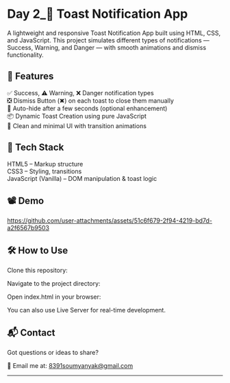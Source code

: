 
<h1>Day 2_🔔 Toast Notification App</h1>

A lightweight and responsive Toast Notification App built using HTML, CSS, and JavaScript. This project simulates different types of notifications — Success, Warning, and Danger — with smooth animations and dismiss functionality.

<h2>🚀 Features</h2>
✅ Success, ⚠️ Warning, ❌ Danger notification types<br>
❎ Dismiss Button (✖) on each toast to close them manually<br>
💨 Auto-hide after a few seconds (optional enhancement)<br>
📦 Dynamic Toast Creation using pure JavaScript<br>
🧼 Clean and minimal UI with transition animations<br>


<h2>🧰 Tech Stack</h2>
HTML5 – Markup structure<br>
CSS3 – Styling, transitions<br>
JavaScript (Vanilla) – DOM manipulation & toast logic

<h2>📽️ Demo</h2>




https://github.com/user-attachments/assets/51c6f679-2f94-4219-bd7d-a2f6567b9503



<h2>🛠️ How to Use</h2>
Clone this repository:

Navigate to the project directory:

Open index.html in your browser:

You can also use Live Server for real-time development.
<h2>📬 Contact</h2>
Got questions or ideas to share?

📧 Email me at: 8391soumyanyak@gmail.com
<hr>
